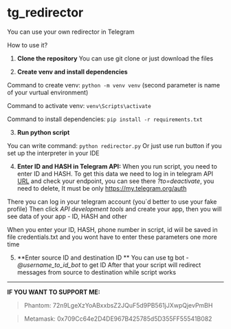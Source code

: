 # tg_redirector
You can use your own redirector in Telegram

How to use it?

1) **Clone the repository**
You can use git clone or just download the files

2) **Create venv and install dependencies**

Command to create venv:
```python -m venv venv```    (second parameter is name of your vurtual environment)

Command to activate venv:
```venv\Scripts\activate```

Command to install dependencies:
```pip install -r requirements.txt```

3) **Run python script**

You can write command:
```python redirector.py```
Or just use run button if you set up the interpreter in your IDE

4) **Enter ID and HASH in Telegram API:**
When you run script, you need to enter ID and HASH. To get this data we need to log in in telegram API [URL](https://my.telegram.org/auth) and check your endpoint, you can see there _?to=deactivate_, you need to delete, It must be only https://my.telegram.org/auth

There you can log in your telegram account (you`d better to use your fake profile)
Then click _API development tools_ and create your app, then you will see data of your app - ID, HASH and other

When you enter your ID, HASH, phone number in script, id wiil be saved in file credentials.txt and you wont have to enter these parameters one more time

5) **Enter source ID and destination ID **
You can use tg bot - _@username_to_id_bot_ to get ID
After that your script will redirect messages from source to destination while script works

-------------------------
**IF YOU WANT TO SUPPORT ME:**

>Phantom: 72n9LgeXzYoABxxbsZ2JQuF5d9PB561jJXwpQjevPmBH

>Metamask: 0x709Cc64e2D4DE967B425785d5D355FF55541B082




